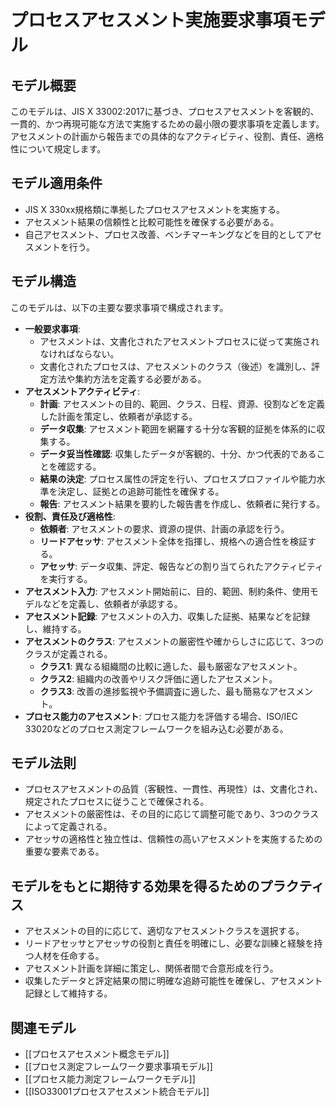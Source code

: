 # プロセスアセスメント実施要求事項モデル

## モデル概要
このモデルは、JIS X 33002:2017に基づき、プロセスアセスメントを客観的、一貫的、かつ再現可能な方法で実施するための最小限の要求事項を定義します。アセスメントの計画から報告までの具体的なアクティビティ、役割、責任、適格性について規定します。

## モデル適用条件
- JIS X 330xx規格類に準拠したプロセスアセスメントを実施する。
- アセスメント結果の信頼性と比較可能性を確保する必要がある。
- 自己アセスメント、プロセス改善、ベンチマーキングなどを目的としてアセスメントを行う。

## モデル構造
このモデルは、以下の主要な要求事項で構成されます。

- **一般要求事項**:
    - アセスメントは、文書化されたアセスメントプロセスに従って実施されなければならない。
    - 文書化されたプロセスは、アセスメントのクラス（後述）を識別し、評定方法や集約方法を定義する必要がある。
- **アセスメントアクティビティ**:
    - **計画**: アセスメントの目的、範囲、クラス、日程、資源、役割などを定義した計画を策定し、依頼者が承認する。
    - **データ収集**: アセスメント範囲を網羅する十分な客観的証拠を体系的に収集する。
    - **データ妥当性確認**: 収集したデータが客観的、十分、かつ代表的であることを確認する。
    - **結果の決定**: プロセス属性の評定を行い、プロセスプロファイルや能力水準を決定し、証拠との追跡可能性を確保する。
    - **報告**: アセスメント結果を要約した報告書を作成し、依頼者に発行する。
- **役割、責任及び適格性**:
    - **依頼者**: アセスメントの要求、資源の提供、計画の承認を行う。
    - **リードアセッサ**: アセスメント全体を指揮し、規格への適合性を検証する。
    - **アセッサ**: データ収集、評定、報告などの割り当てられたアクティビティを実行する。
- **アセスメント入力**: アセスメント開始前に、目的、範囲、制約条件、使用モデルなどを定義し、依頼者が承認する。
- **アセスメント記録**: アセスメントの入力、収集した証拠、結果などを記録し、維持する。
- **アセスメントのクラス**: アセスメントの厳密性や確からしさに応じて、3つのクラスが定義される。
    - **クラス1**: 異なる組織間の比較に適した、最も厳密なアセスメント。
    - **クラス2**: 組織内の改善やリスク評価に適したアセスメント。
    - **クラス3**: 改善の進捗監視や予備調査に適した、最も簡易なアセスメント。
- **プロセス能力のアセスメント**: プロセス能力を評価する場合、ISO/IEC 33020などのプロセス測定フレームワークを組み込む必要がある。

## モデル法則
- プロセスアセスメントの品質（客観性、一貫性、再現性）は、文書化され、規定されたプロセスに従うことで確保される。
- アセスメントの厳密性は、その目的に応じて調整可能であり、3つのクラスによって定義される。
- アセッサの適格性と独立性は、信頼性の高いアセスメントを実施するための重要な要素である。

## モデルをもとに期待する効果を得るためのプラクティス
- アセスメントの目的に応じて、適切なアセスメントクラスを選択する。
- リードアセッサとアセッサの役割と責任を明確にし、必要な訓練と経験を持つ人材を任命する。
- アセスメント計画を詳細に策定し、関係者間で合意形成を行う。
- 収集したデータと評定結果の間に明確な追跡可能性を確保し、アセスメント記録として維持する。

## 関連モデル
- [[プロセスアセスメント概念モデル]]
- [[プロセス測定フレームワーク要求事項モデル]]
- [[プロセス能力測定フレームワークモデル]]
- [[ISO33001プロセスアセスメント統合モデル]]
